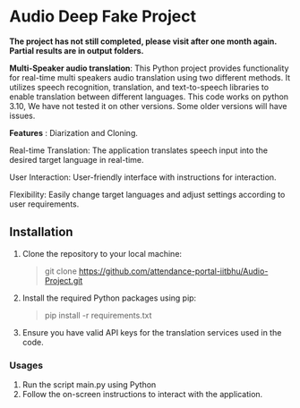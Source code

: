 # Audio Deep Fake Project
**The project has not still completed, please visit after one month again. Partial results are in output folders.**

**Multi-Speaker audio translation**: This Python project provides functionality for real-time multi speakers audio translation using two different methods. It utilizes speech recognition, translation, and text-to-speech libraries to enable translation between different languages. This code works on python 3.10, We have not tested it on other versions. Some older versions will have issues.

**Features** : 
Diarization and Cloning.

Real-time Translation: The application translates speech input into the desired target language in real-time.

User Interaction: User-friendly interface with instructions for interaction.

Flexibility: Easily change target languages and adjust settings according to user requirements.

## Installation
1. Clone the repository to your local machine:
    > git clone https://github.com/attendance-portal-iitbhu/Audio-Project.git

2. Install the required Python packages using pip:
    > pip install -r requirements.txt
  
3. Ensure you have valid API keys for the translation services used in the code.
### Usages
1. Run the script main.py using Python
2. Follow the on-screen instructions to interact with the application.
